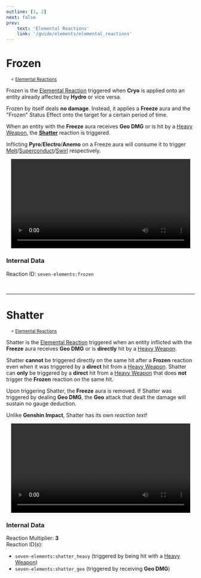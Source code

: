 ```yaml
---
outline: [1, 2]
next: false
prev:
    text: 'Elemental Reactions'
    link: '/guide/elements/elemental_reactions'
---
```


# Frozen
<sup>&nbsp; &nbsp; < [Elemental Reactions](../elemental_reactions.md)</sup>

Frozen is the [Elemental Reaction](../elemental_reactions.md) triggered when <span class="cryo">**Cryo**</span> is applied onto an entity already affected by <span class="hydro">**Hydro**</span> or vice versa.

Frozen by itself deals **no damage**. Instead, it applies a <span class="cryo">**Freeze**</span> aura and the "Frozen" Status Effect onto the target for a certain period of time.

When an entity with the <span class="cryo">**Freeze**</span> aura receives <span class="geo">**Geo DMG**</span> or is hit by a [Heavy Weapon](../../../developer/data_pack/item_tag.md#heavy_weapon), the [**Shatter**](#shatter) reaction is triggered.

Inflicting <span class="pyro">**Pyro**</span>/<span class="electro">**Electro**</span>/<span class="hydro">**Anemo**</span> on a Freeze aura will consume it to trigger [Melt](./melt.md)/[Superconduct](./superconduct.md)/[Swirl](./swirl.md) respectively.

<div align="center">
	<video width="95%" height="auto" controls>
		<source src="../../media/elemental_reactions/frozen.mp4" type="video/mp4">
		Your browser does not support the video tag.
	</video>
</div>

### Internal Data

Reaction ID: `seven-elements:frozen`

<div><br></div><hr>

# Shatter
<sup>&nbsp; &nbsp; < [Elemental Reactions](../elemental_reactions.md)</sup>

Shatter is the [Elemental Reaction](../elemental_reactions.md) triggered when an entity inflicted with the <span class="cryo">**Freeze**</span> aura receives <span class="geo">**Geo DMG**</span> or is **directly** hit by a [Heavy Weapon](../../../developer/data_pack/item_tag.md#heavy_weapon).

Shatter **cannot** be triggered directly on the same hit after a <span class="cryo">**Frozen**</span> reaction even when it was triggered by a **direct** hit from a [Heavy Weapon](../../../developer/data_pack/item_tag.md#heavy_weapon). Shatter can **only** be triggered by a **direct** hit from a [Heavy Weapon](../../../developer/data_pack/item_tag.md#heavy_weapon) that does **not** trigger the <span class="cryo">**Frozen**</span> reaction on the same hit.

Upon triggering Shatter, the <span class="cryo">**Freeze**</span> aura is removed. If Shatter was triggered by dealing <span class="geo">**Geo DMG**</span>, the <span class="geo">**Geo**</span> attack that dealt the damage will sustain no gauge deduction.	

Unlike **Genshin Impact**, Shatter has its own *reaction text*!

<div align="center">
	<video width="95%" height="auto" controls>
		<source src="../../media/elemental_reactions/shatter.mp4" type="video/mp4">
		Your browser does not support the video tag.
	</video>
</div>

### Internal Data

Reaction Multiplier: **3**  
Reaction ID(s):

- `seven-elements:shatter_heavy` (triggered by being hit with a [Heavy Weapon](../../../developer/data_pack/item_tag.md#heavy_weapon))
- `seven-elements:shatter_geo` (triggered by receiving <span class="geo">**Geo DMG**</span>)

